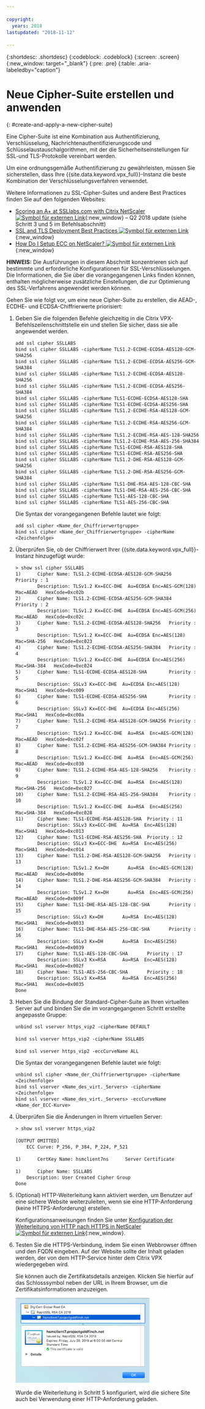 ```yaml
---

copyright:
  years: 2018
lastupdated: "2018-11-12"

---
```


{:shortdesc: .shortdesc}
{:codeblock: .codeblock}
{:screen: .screen}
{:new_window: target="_blank"}
{:pre: .pre}
{:table: .aria-labeledby="caption"}

# Neue Cipher-Suite erstellen und anwenden
{: #create-and-apply-a-new-cipher-suite}

Eine Cipher-Suite ist eine Kombination aus Authentifizierung, Verschlüsselung, Nachrichtenauthentifizierungscode und Schlüsselaustauschalgorithmen, mit der die Sicherheitseinstellungen für SSL-und TLS-Protokolle vereinbart werden.

Um eine ordnungsgemäße Authentifizierung zu gewährleisten, müssen Sie sicherstellen, dass Ihre {{site.data.keyword.vpx_full}}-Instanz die beste Kombination der Verschlüsselungsverfahren verwendet.

Weitere Informationen zu SSL-Cipher-Suites und andere Best Practices finden Sie auf den folgenden Websites:

* [Scoring an A+ at SSLlabs.com with Citrix NetScaler ![Symbol für externen Link](../../icons/launch-glyph.svg "Symbol für externen Link")](https://www.citrix.com/blogs/2018/05/16/scoring-an-a-at-ssllabs-com-with-citrix-netscaler-q2-2018-update/){:new_window} – Q2 2018 update (siehe Schritt 3 und 5 im Befehlsabschnitt)
* [SSL and TLS Deployment Best Practices ![Symbol für externen Link](../../icons/launch-glyph.svg "Symbol für externen Link")](https://github.com/ssllabs/research/wiki/SSL-and-TLS-Deployment-Best-Practices#23-use-secure-cipher-suites){:new_window}
* [How Do I Setup ECC on NetScaler? ![Symbol für externen Link](../../icons/launch-glyph.svg "Symbol für externen Link")](https://support.citrix.com/article/CTX205289){:new_window}

**HINWEIS:** Die Ausführungen in diesem Abschnitt konzentrieren sich auf bestimmte und erforderliche Konfigurationen für SSL-Verschlüsselungen. Die Informationen, die Sie über die vorangegangenen Links finden können, enthalten möglicherweise zusätzliche Einstellungen, die zur Optimierung des SSL-Verfahrens angewendet werden können.

Gehen Sie wie folgt vor, um eine neue Cipher-Suite zu erstellen, die AEAD-, ECDHE- und ECDSA-Chiffrierwerte priorisiert:

1.	Geben Sie die folgenden Befehle gleichzeitig in die Citrix VPX-Befehlszeilenschnittstelle ein und stellen Sie sicher, dass sie alle angewendet werden.

	```
	add ssl cipher SSLLABS
	bind ssl cipher SSLLABS -cipherName TLS1.2-ECDHE-ECDSA-AES128-GCM-SHA256
	bind ssl cipher SSLLABS -cipherName TLS1.2-ECDHE-ECDSA-AES256-GCM-SHA384
	bind ssl cipher SSLLABS -cipherName TLS1.2-ECDHE-ECDSA-AES128-SHA256
	bind ssl cipher SSLLABS -cipherName TLS1.2-ECDHE-ECDSA-AES256-SHA384
	bind ssl cipher SSLLABS -cipherName TLS1-ECDHE-ECDSA-AES128-SHA
	bind ssl cipher SSLLABS -cipherName TLS1-ECDHE-ECDSA-AES256-SHA
	bind ssl cipher SSLLABS -cipherName TLS1.2-ECDHE-RSA-AES128-GCM-SHA256
	bind ssl cipher SSLLABS -cipherName TLS1.2-ECDHE-RSA-AES256-GCM-SHA384
	bind ssl cipher SSLLABS -cipherName TLS1.2-ECDHE-RSA-AES-128-SHA256
	bind ssl cipher SSLLABS -cipherName TLS1.2-ECDHE-RSA-AES-256-SHA384
	bind ssl cipher SSLLABS -cipherName TLS1-ECDHE-RSA-AES128-SHA
	bind ssl cipher SSLLABS -cipherName TLS1-ECDHE-RSA-AES256-SHA
	bind ssl cipher SSLLABS -cipherName TLS1.2-DHE-RSA-AES128-GCM-SHA256
	bind ssl cipher SSLLABS -cipherName TLS1.2-DHE-RSA-AES256-GCM-SHA384
	bind ssl cipher SSLLABS -cipherName TLS1-DHE-RSA-AES-128-CBC-SHA
	bind ssl cipher SSLLABS -cipherName TLS1-DHE-RSA-AES-256-CBC-SHA
	bind ssl cipher SSLLABS -cipherName TLS1-AES-128-CBC-SHA
	bind ssl cipher SSLLABS -cipherName TLS1-AES-256-CBC-SHA
	```

	Die Syntax der vorangegangenen Befehle lautet wie folgt:

	```
	add ssl cipher <Name_der_Chiffrierwertgruppe>
	bind ssl cipher <Name_der_Chiffrierwertgruppe> -cipherName <Zeichenfolge>
	```

2.	Überprüfen Sie, ob der Chiffrierwert Ihrer {{site.data.keyword.vpx_full}}-Instanz hinzugefügt wurde:

	```
	> show ssl cipher SSLLABS
	1)      Cipher Name: TLS1.2-ECDHE-ECDSA-AES128-GCM-SHA256       Priority : 1
	        Description: TLSv1.2 Kx=ECC-DHE  Au=ECDSA Enc=AES-GCM(128) Mac=AEAD   HexCode=0xc02b
	2)      Cipher Name: TLS1.2-ECDHE-ECDSA-AES256-GCM-SHA384       Priority : 2
	        Description: TLSv1.2 Kx=ECC-DHE  Au=ECDSA Enc=AES-GCM(256) Mac=AEAD   HexCode=0xc02c
	3)      Cipher Name: TLS1.2-ECDHE-ECDSA-AES128-SHA256   Priority : 3
	        Description: TLSv1.2 Kx=ECC-DHE  Au=ECDSA Enc=AES(128)  Mac=SHA-256   HexCode=0xc023
	4)      Cipher Name: TLS1.2-ECDHE-ECDSA-AES256-SHA384   Priority : 4
	        Description: TLSv1.2 Kx=ECC-DHE  Au=ECDSA Enc=AES(256)  Mac=SHA-384   HexCode=0xc024
	5)      Cipher Name: TLS1-ECDHE-ECDSA-AES128-SHA        Priority : 5
	        Description: SSLv3 Kx=ECC-DHE  Au=ECDSA Enc=AES(128)  Mac=SHA1   HexCode=0xc009
	6)      Cipher Name: TLS1-ECDHE-ECDSA-AES256-SHA        Priority : 6
	        Description: SSLv3 Kx=ECC-DHE  Au=ECDSA Enc=AES(256)  Mac=SHA1   HexCode=0xc00a
	7)      Cipher Name: TLS1.2-ECDHE-RSA-AES128-GCM-SHA256 Priority : 7
	        Description: TLSv1.2 Kx=ECC-DHE  Au=RSA  Enc=AES-GCM(128) Mac=AEAD   HexCode=0xc02f
	8)      Cipher Name: TLS1.2-ECDHE-RSA-AES256-GCM-SHA384 Priority : 8
	        Description: TLSv1.2 Kx=ECC-DHE  Au=RSA  Enc=AES-GCM(256) Mac=AEAD   HexCode=0xc030
	9)      Cipher Name: TLS1.2-ECDHE-RSA-AES-128-SHA256    Priority : 9
	        Description: TLSv1.2 Kx=ECC-DHE  Au=RSA  Enc=AES(128)  Mac=SHA-256   HexCode=0xc027
	10)     Cipher Name: TLS1.2-ECDHE-RSA-AES-256-SHA384    Priority : 10
	        Description: TLSv1.2 Kx=ECC-DHE  Au=RSA  Enc=AES(256)  Mac=SHA-384   HexCode=0xc028
	11)     Cipher Name: TLS1-ECDHE-RSA-AES128-SHA  Priority : 11
	        Description: SSLv3 Kx=ECC-DHE  Au=RSA  Enc=AES(128)  Mac=SHA1   HexCode=0xc013
	12)     Cipher Name: TLS1-ECDHE-RSA-AES256-SHA  Priority : 12
	        Description: SSLv3 Kx=ECC-DHE  Au=RSA  Enc=AES(256)  Mac=SHA1   HexCode=0xc014
	13)     Cipher Name: TLS1.2-DHE-RSA-AES128-GCM-SHA256   Priority : 13
	        Description: TLSv1.2 Kx=DH       Au=RSA  Enc=AES-GCM(128) Mac=AEAD   HexCode=0x009e
	14)     Cipher Name: TLS1.2-DHE-RSA-AES256-GCM-SHA384   Priority : 14
	        Description: TLSv1.2 Kx=DH       Au=RSA  Enc=AES-GCM(256) Mac=AEAD   HexCode=0x009f
	15)     Cipher Name: TLS1-DHE-RSA-AES-128-CBC-SHA       Priority : 15
	        Description: SSLv3 Kx=DH       Au=RSA  Enc=AES(128)  Mac=SHA1   HexCode=0x0033
	16)     Cipher Name: TLS1-DHE-RSA-AES-256-CBC-SHA       Priority : 16
	        Description: SSLv3 Kx=DH       Au=RSA  Enc=AES(256)  Mac=SHA1   HexCode=0x0039
	17)     Cipher Name: TLS1-AES-128-CBC-SHA       Priority : 17
	        Description: SSLv3 Kx=RSA      Au=RSA  Enc=AES(128)  Mac=SHA1   HexCode=0x002f
	18)     Cipher Name: TLS1-AES-256-CBC-SHA       Priority : 18
	        Description: SSLv3 Kx=RSA      Au=RSA  Enc=AES(256)  Mac=SHA1   HexCode=0x0035
 	Done
 	```

3.	Heben Sie die Bindung der Standard-Cipher-Suite an Ihren virtuellen Server auf und binden Sie die im vorangegangenen Schritt erstellte angepasste Gruppe:

	```
	unbind ssl vserver https_vip2 -cipherName DEFAULT

	bind ssl vserver https_vip2 -cipherName SSLLABS

	bind ssl vserver https_vip2 -eccCurveName ALL
	```

	Die Syntax der vorangegangenen Befehle lautet wie folgt:

	```
	unbind ssl cipher <Name_der_Chiffrierwertgruppe> -cipherName <Zeichenfolge>
	bind ssl vserver <Name_des_virt._Servers> -cipherName <Zeichenfolge>
	bind ssl vserver <Name_des_virt._Servers> -eccCurveName <Name_der_ECC-Kurve>
	```

4.	Überprüfen Sie die Änderungen in Ihrem virtuellen Server:

	```
	> show ssl vserver https_vip2

	[OUTPUT OMITTED]
		ECC Curve: P_256, P_384, P_224, P_521

	1)      CertKey Name: hsmclient7ns      Server Certificate

	1)      Cipher Name: SSLLABS
		Description: User Created Cipher Group
 	Done
	```

5.	(Optional) HTTP-Weiterleitung kann aktiviert werden, um Benutzer auf eine sichere Website weiterzuleiten, wenn sie eine HTTP-Anforderung (keine HTTPS-Anforderung) erstellen.

	Konfigurationsanweisungen finden Sie unter [Konfiguration der Weiterleitung von HTTP nach HTTPS in NetScaler ![Symbol für externen Link](../../icons/launch-glyph.svg "Symbol für externen Link")](https://support.citrix.com/article/CTX201201){:new_window}.

6. Testen Sie die HTTPS-Verbindung, indem Sie einen Webbrowser öffnen und den FQDN eingeben. Auf der Website sollte der Inhalt geladen werden, der von dem HTTP-Service hinter dem Citrix VPX wiedergegeben wird.

	Sie können auch die Zertifikatsdetails anzeigen. Klicken Sie hierfür auf das Schlosssymbol neben der URL in Ihrem Browser, um die Zertifikatsinformationen anzuzeigen.

	<img src="images/21-check-certificate.png" alt="drawing" style="width: 350px;"/>

	Wurde die Weiterleitung in Schritt 5 konfiguriert, wird die sichere Site auch bei Verwendung einer HTTP-Anforderung geladen.
